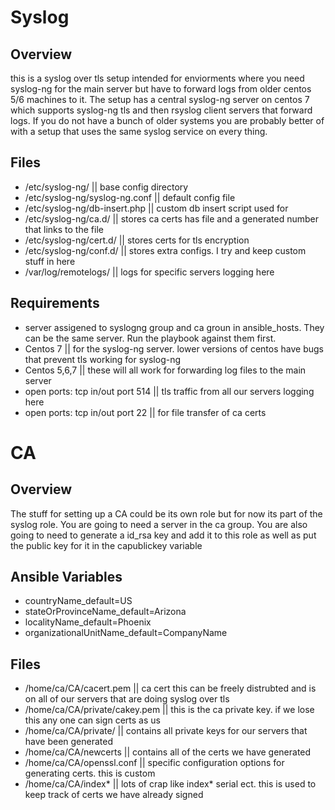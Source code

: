Syslog
=====================
Overview
--------------------
this is a syslog over tls setup intended for enviorments where you need syslog-ng for the main server but have to forward logs from older centos 5/6 machines to it. The setup has a central syslog-ng server on centos 7 which supports syslog-ng tls and then rsyslog client servers that forward logs. If you do not have a bunch of older systems you are probably better of with a setup that uses the same syslog service on every thing. 

Files
----------------------
- /etc/syslog-ng/               || base config directory
- /etc/syslog-ng/syslog-ng.conf || default config file
- /etc/syslog-ng/db-insert.php  || custom db insert script used for 
- /etc/syslog-ng/ca.d/          || stores ca certs has file and a generated number that links to the file
- /etc/syslog-ng/cert.d/        || stores certs for tls encryption
- /etc/syslog-ng/conf.d/        || stores extra configs. I try and keep custom stuff in here
- /var/log/remotelogs/          || logs for specific servers logging here

Requirements
----------------------
- server assigened to syslogng group and ca groun in ansible_hosts. They can be the same server. Run the playbook against them first.
- Centos 7 || for the syslog-ng server. lower versions of centos have bugs that prevent tls working for syslog-ng
- Centos 5,6,7 || these will all work for forwarding log files to the main server
- open ports: tcp in/out port 514 || tls traffic from all our servers logging here
- open ports:  tcp in/out port 22 || for file transfer of ca certs

CA
=========================
Overview
------------------------
The stuff for setting up a CA could be its own role but for now its part of the syslog role. You are going to need a server in the ca group. You are also going to need to generate a id_rsa key and add it to this role as well as put the public key for it in the capublickey variable
  
Ansible Variables
------------------------
- countryName_default=US
- stateOrProvinceName_default=Arizona
- localityName_default=Phoenix 
- organizationalUnitName_default=CompanyName

Files
------------------------
- /home/ca/CA/cacert.pem        || ca cert this can be freely distrubted and is on all of our servers that are doing syslog over tls
- /home/ca/CA/private/cakey.pem || this is the ca private key. if we lose this any one can sign certs as us
- /home/ca/CA/private/          || contains all private keys for our servers that have been generated
- /home/ca/CA/newcerts          || contains all of the certs we have generated
- /home/ca/CA/openssl.conf      || specific configuration options for generating certs. this is custom
- /home/ca/CA/index*            || lots of crap like index* serial ect. this is used to keep track of certs we have already signed

